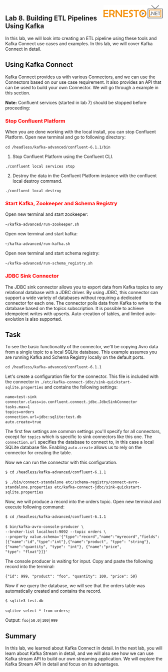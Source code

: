<img align="right" src="./logo.png">


Lab 8. Building ETL Pipelines Using Kafka
------------------------------------------------------


In this lab, we will look into creating an ETL pipeline using these tools and Kafka Connect use cases and examples. In this lab, we will cover 
Kafka Connect in detail.


Using Kafka Connect 
--------------------

Kafka Connect provides us with various Connectors, and we can use the
Connectors based on our use case requirement. It also provides an API
that can be used to build your own Connector. We will go through a
example in this section.


**Note:** Confluent services (started in lab 7) should be stopped before proceeding:

<h3><span style="color:red;">Stop Confluent Platform</span></h3>


When you are done working with the local install, you can stop Confluent
Platform. Open new terminal and go to following directory:

`cd /headless/kafka-advanced/confluent-6.1.1/bin`


1.  Stop Confluent Platform using the Confluent CLI.
	
```
./confluent local services stop
```

2.  Destroy the data in the Confluent Platform instance with the
    confluent local destroy command.
	
```
./confluent local destroy
```


<h3><span style="color:red;">Start Kafka, Zookeeper and Schema Registry</span></h3>


Open new terminal and start zookeeper:

`~/kafka-advanced/run-zookeeper.sh`

Open new terminal and start kafka:

`~/kafka-advanced/run-kafka.sh`

Open new terminal and start schema registry:

`~/kafka-advanced/run-schema_registry.sh`



<h3><span style="color:red;">JDBC Sink Connector</span></h3>

The JDBC sink connector allows you to export data from Kafka topics to
any relational database with a JDBC driver. By using JDBC, this
connector can support a wide variety of databases without requiring a
dedicated connector for each one. The connector polls data from Kafka to
write to the database based on the topics subscription. It is possible
to achieve idempotent writes with upserts. Auto-creation of tables, and
limited auto-evolution is also supported.


Task
-----

To see the basic functionality of the connector, we'll be copying Avro
data from a single topic to a local SQLite database. This example
assumes you are running Kafka and Schema Registry locally on the default
ports.


```
cd /headless/kafka-advanced/confluent-6.1.1
```

Let's create a configuration file for the connector. This file is
included with the connector in
`./etc/kafka-connect-jdbc/sink-quickstart-sqlite.properties` and contains the following settings:

```
name=test-sink
connector.class=io.confluent.connect.jdbc.JdbcSinkConnector
tasks.max=1
topics=orders
connection.url=jdbc:sqlite:test.db
auto.create=true
```

The first few settings are common settings you'll specify for all
connectors, except for `topics` which
is specific to sink connectors like this one. The
`connection.url` specifies the database
to connect to, in this case a local SQLite database file. Enabling
`auto.create` allows us to rely on the connector for creating the table.

Now we can run the connector with this configuration.

```
$ cd /headless/kafka-advanced/confluent-6.1.1

$ ./bin/connect-standalone etc/schema-registry/connect-avro-standalone.properties etc/kafka-connect-jdbc/sink-quickstart-sqlite.properties
```

Now, we will produce a record into the orders topic. Open new terminal and execute following command:

```
$ cd /headless/kafka-advanced/confluent-6.1.1

$ bin/kafka-avro-console-producer \
--broker-list localhost:9092 --topic orders \
--property value.schema='{"type":"record","name":"myrecord","fields":[{"name":"id","type":"int"},{"name":"product", "type": "string"}, {"name":"quantity", "type": "int"}, {"name":"price",
"type": "float"}]}'
```

The console producer is waiting for input. Copy and paste the following
record into the terminal:

```
{"id": 999, "product": "foo", "quantity": 100, "price": 50}
```

Now if we query the database, we will see that the orders table was
automatically created and contains the record.

```
$ sqlite3 test.db

sqlite> select * from orders;
```

Output: `foo|50.0|100|999`



Summary  
------------------------


In this lab, we learned about Kafka Connect in detail. In the next lab, you will learn about Kafka Stream in detail, and we
will also see how we can use Kafka stream API to build our own streaming
application. We will explore the Kafka Stream API in detail and focus on
its advantages.
